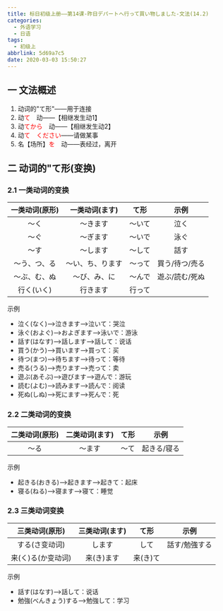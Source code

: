 ```yaml
---
title: 标日初级上册——第14课-昨日デパートへ行って買い物しました-文法(14.2)
categories:
  - 外语学习
  - 日语
tags:
  - 初级上
abbrlink: 5d69a7c5
date: 2020-03-03 15:50:27
---
```

## 一 文法概述

1. 动词的"て形"——用于连接
2. 动<font color=red>て</font>　动——【相继发生动1】
3. 动<font color=red>てから</font>　动——【相继发生动2】
4. 动<font color=red>て　ください</font>——请做某事
5. 名【场所】<font color=red>を</font>　动——表经过，离开

<!--more-->
## 二 动词的"て形(变换)

### 2.1 一类动词的变换

| 一类动词(原形) |  一类动词(ます)  |  て形  |      示例      |
| :------------: | :--------------: | :----: | :------------: |
|      ～く      |     〜きます     | 〜いて |      泣く      |
|      〜ぐ      |     〜ぎます     | 〜いで |      泳ぐ      |
|      〜す      |     〜します     | 〜して |      話す      |
|  ～う、つ、る  | 〜い、ち、ります | 〜って | 買う/待つ/売る |
|  ～ぶ、む、ぬ  |   〜び、み、に   | 〜んで | 遊ぶ/読む/死ぬ |
|   行く(いく)   |     行きます     | 行って |                |

 示例

* 泣く(なく)——>泣きます——>泣いて：哭泣
* 泳ぐ(およぐ)——>およぎます——>泳いで：游泳
* 話す(はなす)——>話します——>話して：说话
* 買う(かう)——>買います——>買って：买
* 待つ(まつ)——>待ちます——>待って：等待
* 売る(うる)——>売ります——>売って：卖
* 遊ぶ(あそぶ)——>遊びます——>遊んで：游玩
* 読む(よむ)——>読みます——>読んで：阅读
* 死ぬ(しぬ)——>死にます——>死んで：死

### 2.2 二类动词的变换

| 二类动词(原形) | 二类动词(ます) | て形 |    示例     |
| :------------: | :------------: | :--: | :---------: |
|      ～る      |     〜ます     | 〜て | 起きる/寝る |

 示例

* 起きる(おきる)——>起きます——>起きて：起床
* 寝る(ねる)——>寝ます——>寝て：睡觉

### 2.3 三类动词变换

|   三类动词(原形)   | 三类动词(ます) |   て形   |     示例      |
| :----------------: | :------------: | :------: | :-----------: |
|   する(さ变动词)   |     します     |   して   | 話す/勉強する |
| 来(く)る(か变动词) |   来(き)ます   | 来(き)て |               |

 示例

* 話す(はなす)——>話して：说话
* 勉強(べんきょう)する——>勉強して：学习